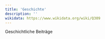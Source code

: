 ```yaml
---
title: 'Geschichte'
description: ''
wikidata: https://www.wikidata.org/wiki/Q309
---
```


Geschichtliche Beiträge
